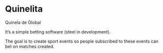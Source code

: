 # Quinelita
Quinela de Global

It’s a simple betting software (steel in development).

The goal is to create sport events so people subscribed to these events can bet on matches created.
